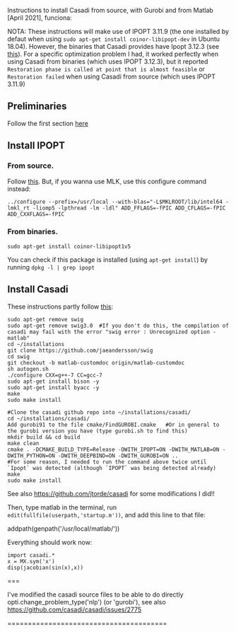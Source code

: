 Instructions to install Casadi from source, with Gurobi and from Matlab [April 2021], funciona:

NOTA: These instructions will make use of IPOPT 3.11.9 (the one installed by defaut when using `sudo apt-get install coinor-libipopt-dev` in Ubuntu 18.04). However, the binaries that Casadi provides have Ipopt 3.12.3 (see [this](https://github.com/casadi/casadi/releases#:~:text=3.12.3)). For a specific optimization problem I had, it worked perfectly when using Casadi from binaries (which uses IPOPT 3.12.3), but it reported `Restoration phase is called at point that is almost feasible` or `Restoration failed` when using Casadi from source (which uses IPOPT 3.11.9)


## Preliminaries
Follow the first section [here](https://github.com/casadi/casadi/wiki/InstallationLinux#installation-on-linux)

## Install IPOPT

### From source. 
Follow [this](https://github.com/casadi/casadi/wiki/InstallationLinux#option-2-compiling-ipopt-from-sources). But, if you wanna use MLK, use this configure command instead:
```
../configure --prefix=/usr/local --with-blas="-L$MKLROOT/lib/intel64 -lmkl_rt -liomp5 -lpthread -lm -ldl" ADD_FFLAGS=-fPIC ADD_CFLAGS=-fPIC ADD_CXXFLAGS=-fPIC
```

### From binaries.
`sudo apt-get install coinor-libipopt1v5`

You can check if this package is installed (using  `apt-get install`) by running `dpkg -l | grep ipopt`

## Install Casadi
These instructions partly follow [this](https://github.com/casadi/casadi/wiki/matlab):
```
sudo apt-get remove swig
sudo apt-get remove swig3.0  #If you don't do this, the compilation of casadi may fail with the error "swig error : Unrecognized option -matlab"
cd ~/installations
git clone https://github.com/jaeandersson/swig
cd swig
git checkout -b matlab-customdoc origin/matlab-customdoc        
sh autogen.sh
./configure CXX=g++-7 CC=gcc-7            
sudo apt-get install bison -y
sudo apt-get install byacc -y
make
sudo make install

#Clone the casadi github repo into ~/installations/casadi/ 
cd ~/installations/casadi/ 
Add gurobi91 to the file cmake/FindGUROBI.cmake   #Or in general to the gurobi version you have (type gurobi.sh to find this)
mkdir build && cd build
make clean 
cmake . -DCMAKE_BUILD_TYPE=Release -DWITH_IPOPT=ON -DWITH_MATLAB=ON -DWITH_PYTHON=ON -DWITH_DEEPBIND=ON -DWITH_GUROBI=ON ..
#For some reason, I needed to run the command above twice until `Ipopt` was detected (although `IPOPT` was being detected already)
make
sudo make install
```

See also https://github.com/jtorde/casadi  for some modifications I did!!

Then, type matlab in the terminal, run `edit(fullfile(userpath,'startup.m'))`, and add this line to that file:

addpath(genpath('/usr/local/matlab/')) 


Everything should work now:
```
import casadi.*
x = MX.sym('x')
disp(jacobian(sin(x),x))
```


===

I've modified the casadi source files to be able to do directly opti.change_problem_type('nlp') (or 'gurobi'), see also https://github.com/casadi/casadi/issues/2775

=======================================
